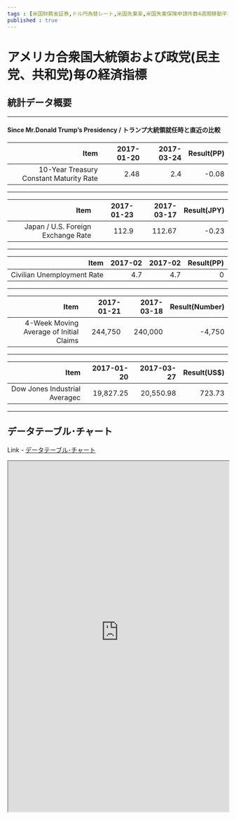```yaml
--- 
tags : [米国財務省証券,ドル円為替レート,米国失業率,米国失業保険申請件数4週間移動平均,ダウ工業株30種平均] 
published : true
---
```

# アメリカ合衆国大統領および政党(民主党、共和党)毎の経済指標
## 統計データ概要

***
#### Since Mr.Donald Trump’s Presidency / トランプ大統領就任時と直近の比較

|                                    Item| 2017-01-20| 2017-03-24| Result(PP)|
|---------------------------------------:|----------:|----------:|----------:|
| 10-Year Treasury Constant Maturity Rate|       2.48|        2.4|      -0.08|

***

|                               Item| 2017-01-23| 2017-03-17| Result(JPY)|
|----------------------------------:|----------:|----------:|-----------:|
| Japan / U.S. Foreign Exchange Rate|      112.9|     112.67|       -0.23|

***

|                       Item| 2017-02| 2017-02| Result(PP)|
|--------------------------:|-------:|-------:|----------:|
| Civilian Unemployment Rate|     4.7|     4.7|          0|

***

|                                    Item| 2017-01-21| 2017-03-18| Result(Number)|
|---------------------------------------:|----------:|----------:|--------------:|
| 4-Week Moving Average of Initial Claims|    244,750|    240,000|         -4,750|

***

|                          Item| 2017-01-20| 2017-03-27| Result(US$)|
|-----------------------------:|----------:|----------:|-----------:|
| Dow Jones Industrial Averagec|  19,827.25|  20,550.98|      723.73|





***
	
## データテーブル･チャート
Link - [データテーブル･チャート](http://knowledgevault.saecanet.com/charts/am-consulting.co.jp-POTUS.html)
<iframe src="http://knowledgevault.saecanet.com/charts/am-consulting.co.jp-POTUS.html" width="100%" height="800px"></iframe>